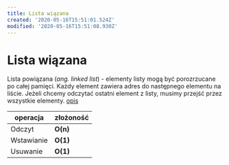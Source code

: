```yaml
---
title: Lista wiązana
created: '2020-05-16T15:51:01.524Z'
modified: '2020-05-16T15:51:08.930Z'
---
```


# Lista wiązana

Lista powiązana (*ang. linked list*) - elementy listy mogą być porozrzucane po całej pamięci. Każdy element zawiera adres do następnego elementu na liście. Jeżeli chcemy odczytać ostatni element z listy, musimy przejść przez wszystkie elementy.
[opis](https://www.samouczekprogramisty.pl/struktury-danych-lista-wiazana/)

|  operacja  | złożoność |
| ---------- | --------- |
| Odczyt     | **O(n)**  |
| Wstawianie | **O(1)**  |
| Usuwanie   | **O(1)**  |
